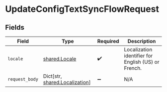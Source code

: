 # UpdateConfigTextSyncFlowRequest


## Fields

| Field                                                                 | Type                                                                  | Required                                                              | Description                                                           |
| --------------------------------------------------------------------- | --------------------------------------------------------------------- | --------------------------------------------------------------------- | --------------------------------------------------------------------- |
| `locale`                                                              | [shared.Locale](../../models/shared/locale.md)                        | :heavy_check_mark:                                                    | Localization identifier for English (US) or French.                   |
| `request_body`                                                        | Dict[str, [shared.Localization](../../models/shared/localization.md)] | :heavy_minus_sign:                                                    | N/A                                                                   |